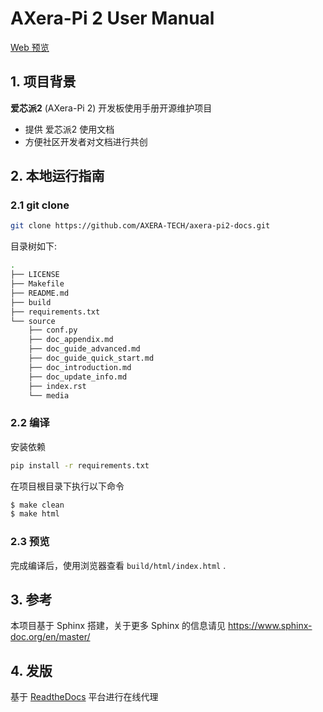 # AXera-Pi 2 User Manual

[Web 预览](https://axera-pi-2-docs-cn.readthedocs.io/zh-cn/latest/index.html)

## 1. 项目背景

**爱芯派2** (AXera-Pi 2) 开发板使用手册开源维护项目

- 提供 爱芯派2 使用文档
- 方便社区开发者对文档进行共创

## 2. 本地运行指南

### 2.1 git clone

```bash
git clone https://github.com/AXERA-TECH/axera-pi2-docs.git
```

目录树如下:

```bash
.
├── LICENSE
├── Makefile
├── README.md
├── build
├── requirements.txt
└── source
    ├── conf.py
    ├── doc_appendix.md
    ├── doc_guide_advanced.md
    ├── doc_guide_quick_start.md
    ├── doc_introduction.md
    ├── doc_update_info.md
    ├── index.rst
    └── media
```

### 2.2 编译

安装依赖

```bash
pip install -r requirements.txt
```

在项目根目录下执行以下命令

```bash
$ make clean
$ make html
```

### 2.3 预览

完成编译后，使用浏览器查看 `build/html/index.html` .

## 3. 参考

本项目基于 Sphinx 搭建，关于更多 Sphinx 的信息请见 https://www.sphinx-doc.org/en/master/

## 4. 发版

基于 [ReadtheDocs](https://readthedocs.org/) 平台进行在线代理


